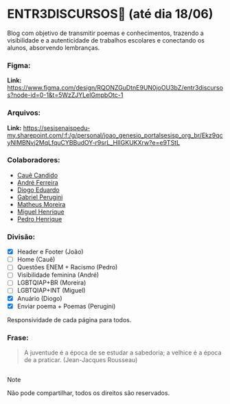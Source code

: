 # ENTR3DISCURSOS📣 (até dia 18/06)
Blog com objetivo de transmitir poemas e conhecimentos, trazendo a visibilidade e a autenticidade de trabalhos escolares e conectando os alunos, absorvendo lembranças.

### Figma:
**Link:** https://www.figma.com/design/RQONZGuDtnE9UN0joOU3bZ/entr3discursos?node-id=0-1&t=5WzZJYLelGmpbOtc-1

### Arquivos:
**Link:** https://sesisenaispedu-my.sharepoint.com/:f:/g/personal/joao_genesio_portalsesisp_org_br/Ekz9qcyNlMBNvj2MqLfquCYBBudOY-r9srL_HIIGKUKXrw?e=e9TStL

### Colaboradores:
- [Cauê Candido](https://github.com/cauexmx)
- [André Ferreira](https://github.com/Andre2828Ferreira88)
- [Diogo Eduardo](https://github.com/diogoeduardo06)
- [Gabriel Perugini](https://github.com/Gabriel-Perugini)
- [Matheus Moreira](https://github.com/MAT3U55)
- [Miguel Henrique](https://github.com/Migueldev4)
- [Pedro Henrique](https://github.com/P3DR0H3NRIQU3)

### Divisão:
- [x] Header e Footer (João)
- [ ] Home (Cauê)
- [ ] Questões ENEM + Racismo (Pedro)
- [ ] Visibilidade feminina (André)
- [ ] LGBTQIAP+BR (Moreira)
- [ ] LGBTQIAP+INT (Miguel)
- [x] Anuário (Diogo)
- [x] Enviar poema + Poemas (Perugini)

Responsividade de cada página para todos.

### Frase:
> A juventude é a época de se estudar a sabedoria; a velhice é a época de a praticar. (Jean-Jacques Rousseau)

##

> [!NOTE]
> Não pode compartilhar, todos os direitos são reservados.
